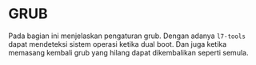 # GRUB

Pada bagian ini menjelaskan pengaturan grub. Dengan adanya `l7-tools` dapat mendeteksi sistem operasi ketika dual boot. Dan juga ketika memasang kembali grub yang hilang dapat dikembalikan seperti semula.
